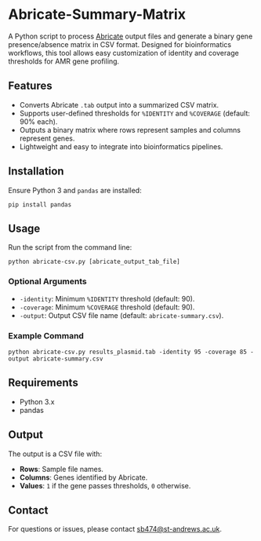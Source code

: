 # Abricate-Summary-Matrix

A Python script to process [Abricate](https://github.com/tseemann/abricate) output files and generate a binary gene presence/absence matrix in CSV format. Designed for bioinformatics workflows, this tool allows easy customization of identity and coverage thresholds for AMR gene profiling.

## Features
- Converts Abricate `.tab` output into a summarized CSV matrix.
- Supports user-defined thresholds for `%IDENTITY` and `%COVERAGE` (default: 90% each).
- Outputs a binary matrix where rows represent samples and columns represent genes.
- Lightweight and easy to integrate into bioinformatics pipelines.

## Installation
Ensure Python 3 and `pandas` are installed:
```
pip install pandas
```

## Usage
Run the script from the command line:
```
python abricate-csv.py [abricate_output_tab_file]
```

### Optional Arguments
- `-identity`: Minimum `%IDENTITY` threshold (default: 90).
- `-coverage`: Minimum `%COVERAGE` threshold (default: 90).
- `-output`: Output CSV file name (default: `abricate-summary.csv`).

### Example Command
```
python abricate-csv.py results_plasmid.tab -identity 95 -coverage 85 -output abricate-summary.csv
```

## Requirements
- Python 3.x
- pandas

## Output
The output is a CSV file with:
- **Rows**: Sample file names.
- **Columns**: Genes identified by Abricate.
- **Values**: `1` if the gene passes thresholds, `0` otherwise.

## Contact

For questions or issues, please contact [sb474@st-andrews.ac.uk](mailto:sb474@st-andrews.ac.uk).

